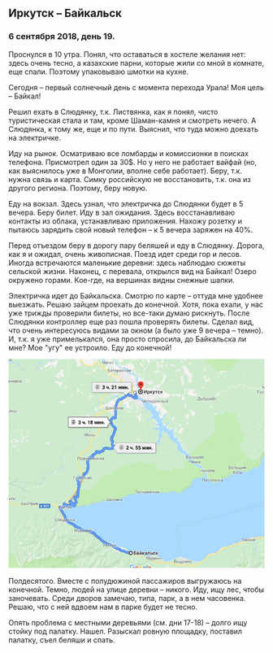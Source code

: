## Иркутск – Байкальск

### 6 сентября 2018, день 19.

Проснулся в 10 утра. Понял, что оставаться в хостеле желания нет: здесь очень тесно, а казахские парни, которые жили со мной в комнате, еще спали. Поэтому упаковываю шмотки на кухне.

Сегодня – первый солнечный день с момента перехода Урала! Моя цель – Байкал!

Решил ехать в Слюдянку, т.к. Листвянка, как я понял, чисто туристическая стала и там, кроме Шаман-камня и смотреть нечего. А Слюдянка, к тому же, еще и по пути. Выяснил, что туда можно доехать на электричке.

Иду на рынок. Осматриваю все ломбарды и комиссионки в поисках телефона. Присмотрел один за 30$. Но у него не работает вайфай (но, как выяснилось уже в Монголии, вполне себе работает). Беру, т.к. нужна связь и карта. Симку российскую не восстановить, т.к. она из другого региона. Поэтому, беру новую.

Еду на вокзал. Здесь узнал, что электричка до Слюдянки будет в 5 вечера. Беру билет. Иду в зал ожидания. Здесь восстанавливаю контакты из облака, устанавливаю приложения. Нахожу розетку и пытаюсь зарядить свой новый телефон – к 5 вечера заряжен на 40%.

Перед отъездом беру в дорогу пару беляшей и еду в Слюдянку. Дорога, как я и ожидал, очень живописная. Поезд идет среди гор и лесов. Иногда встречаются маленькие деревни: здесь наблюдаю сюжеты сельской жизни. Наконец, с перевала, открылся вид на Байкал! Озеро окружено горами. Кое-где, на вершинах видны снежные шапки.

Электричка идет до Байкальска. Смотрю по карте – оттуда мне удобнее выезжать. Решаю зайцем проехать до конечной. Хотя, пока ехали, у нас уже трижды проверили билеты, но все-таки думаю рискнуть. После Слюдянки контроллер еще раз пошла проверять билеты. Сделал вид, что очень интересуюсь видами за окном (а было уже 9 вечера – темно). И, т.к. я уже примелькался, она просто спросила, до Байкальска ли мне? Мое "угу" ее устроило. Еду до конечной!

![map_006](../images/map_006.png)

Полдесятого. Вместе с полудюжиной пассажиров выгружаюсь на конечной. Темно, людей на улице деревни – никого. Иду, ищу лес, чтобы заночевать. Среди дворов замечаю, типа, парк, а в нем часовенка. Решаю, что с ней вдвоем нам в парке будет не тесно.

Опять проблема с местными деревьями (см. дни 17-18) – долго ищу стойку под палатку. Нашел. Разыскал ровную площадку, поставил палатку, съел беляши и спать.